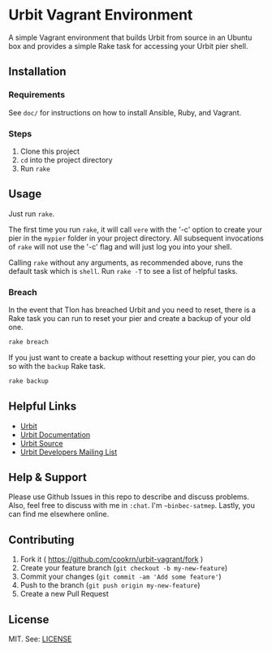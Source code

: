 Urbit Vagrant Environment
=========================

A simple Vagrant environment that builds Urbit from source in an Ubuntu
box and provides a simple Rake task for accessing your Urbit pier shell.

## Installation

### Requirements

See `doc/` for instructions on how to install Ansible, Ruby, and
Vagrant.

### Steps

1. Clone this project
2. `cd` into the project directory
3. Run `rake`

## Usage

Just run `rake`.

The first time you run `rake`, it will call `vere` with the '-c'
option to create your pier in the `mypier` folder in your project
directory. All subsequent invocations of `rake` will not use the '-c'
flag and will just log you into your shell.

Calling `rake` without any arguments, as recommended above, runs the
default task which is `shell`. Run `rake -T` to see a list of helpful
tasks.

### Breach

In the event that Tlon has breached Urbit and you need to reset, there
is a Rake task you can run to reset your pier and create a backup of
your old one.

```bash
rake breach
```

If you just want to create a backup without resetting your pier, you can
do so with the `backup` Rake task.

```bash
rake backup
```

## Helpful Links

* [Urbit](http://urbit.org/)
* [Urbit Documentation](http://doc.urbit.org/doc/)
* [Urbit Source](https://github.com/urbit/urbit)
* [Urbit Developers Mailing List](https://groups.google.com/forum/#!topic/urbit-dev)

## Help & Support

Please use Github Issues in this repo to describe and discuss problems.
Also, feel free to discuss with me in `:chat`. I'm `~binbec-satmep`.
Lastly, you can find me elsewhere online.

## Contributing

1. Fork it ( https://github.com/cookrn/urbit-vagrant/fork )
2. Create your feature branch (`git checkout -b my-new-feature`)
3. Commit your changes (`git commit -am 'Add some feature'`)
4. Push to the branch (`git push origin my-new-feature`)
5. Create a new Pull Request

## License

MIT. See: [LICENSE](https://github.com/cookrn/urbit-vagrant/blob/master/LICENSE)
